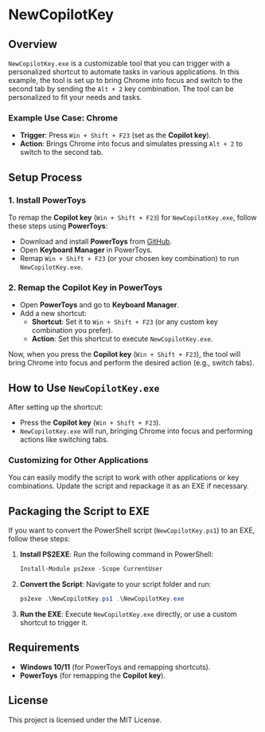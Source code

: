 # NewCopilotKey

## Overview

`NewCopilotKey.exe` is a customizable tool that you can trigger with a personalized shortcut to automate tasks in various applications. In this example, the tool is set up to bring Chrome into focus and switch to the second tab by sending the `Alt + 2` key combination. The tool can be personalized to fit your needs and tasks.

### Example Use Case: Chrome
- **Trigger**: Press `Win + Shift + F23` (set as the **Copilot key**).
- **Action**: Brings Chrome into focus and simulates pressing `Alt + 2` to switch to the second tab.

## Setup Process

### 1. **Install PowerToys**

To remap the **Copilot key** (`Win + Shift + F23`) for `NewCopilotKey.exe`, follow these steps using **PowerToys**:
- Download and install **PowerToys** from [GitHub](https://github.com/microsoft/PowerToys).
- Open **Keyboard Manager** in PowerToys.
- Remap `Win + Shift + F23` (or your chosen key combination) to run `NewCopilotKey.exe`.

### 2. **Remap the Copilot Key in PowerToys**

- Open **PowerToys** and go to **Keyboard Manager**.
- Add a new shortcut:
  - **Shortcut**: Set it to `Win + Shift + F23` (or any custom key combination you prefer).
  - **Action**: Set this shortcut to execute `NewCopilotKey.exe`.

Now, when you press the **Copilot key** (`Win + Shift + F23`), the tool will bring Chrome into focus and perform the desired action (e.g., switch tabs).

## How to Use `NewCopilotKey.exe`

After setting up the shortcut:
- Press the **Copilot key** (`Win + Shift + F23`).
- `NewCopilotKey.exe` will run, bringing Chrome into focus and performing actions like switching tabs.

### Customizing for Other Applications

You can easily modify the script to work with other applications or key combinations. Update the script and repackage it as an EXE if necessary.

## Packaging the Script to EXE

If you want to convert the PowerShell script (`NewCopilotKey.ps1`) to an EXE, follow these steps:

1. **Install PS2EXE**:
   Run the following command in PowerShell:
   ```powershell
   Install-Module ps2exe -Scope CurrentUser
   ```

2. **Convert the Script**:
   Navigate to your script folder and run:
   ```powershell
   ps2exe .\NewCopilotKey.ps1 .\NewCopilotKey.exe
   ```

3. **Run the EXE**:
   Execute `NewCopilotKey.exe` directly, or use a custom shortcut to trigger it.

## Requirements

- **Windows 10/11** (for PowerToys and remapping shortcuts).
- **PowerToys** (for remapping the **Copilot key**).

## License
This project is licensed under the MIT License.
